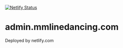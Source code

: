 [![Netlify Status](https://api.netlify.com/api/v1/badges/a307a69a-281d-47e4-b227-f8cd7d1f870b/deploy-status)](https://app.netlify.com/sites/admin-mmlinedancing/deploys)

# admin.mmlinedancing.com

Deployed by netlify.com
